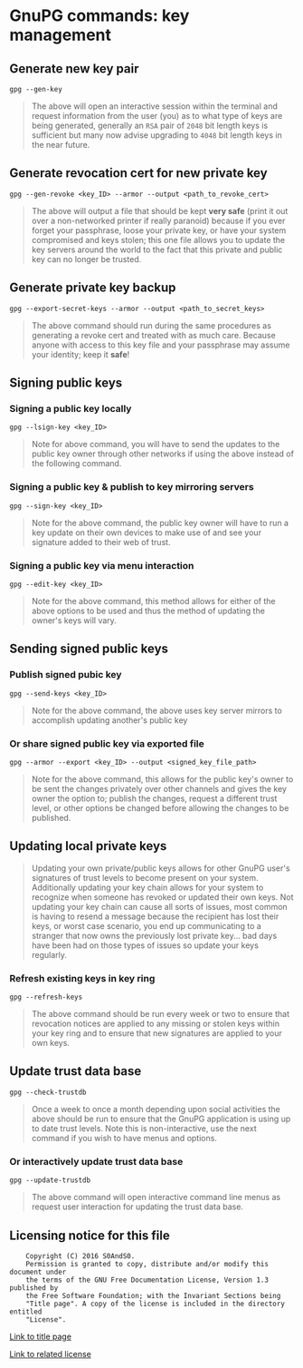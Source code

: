 # GnuPG commands: key management

## Generate new key pair

```
gpg --gen-key
```

> The above will open an interactive session within the terminal and request
> information from the user (you) as to what type of keys are being generated,
> generally an `RSA` pair of `2048` bit length keys is sufficient but many now
> advise upgrading to `4048` bit length keys in the near future.

## Generate revocation cert for new private key

```
gpg --gen-revoke <key_ID> --armor --output <path_to_revoke_cert>
```

> The above will output a file that should be kept **very safe** (print it out
> over a non-networked printer if really paranoid) because if you ever forget
> your passphrase, loose your private key, or have your system compromised and
> keys stolen; this one file allows you to update the key servers around the
> world to the fact that this private and public key can no longer be trusted.

## Generate private key backup

```
gpg --export-secret-keys --armor --output <path_to_secret_keys>
```

> The above command should run during the same procedures as generating a
> revoke cert and treated with as much care. Because anyone with access to this
> key file and your passphrase may assume your identity; keep it **safe**!

## Signing public keys

### Signing a public key locally

```
gpg --lsign-key <key_ID>
```

> Note for above command, you will have to send the updates to the public key
> owner through other networks if using the above instead of the following
> command.

### Signing a public key & publish to key mirroring servers

```
gpg --sign-key <key_ID>
```

> Note for the above command, the public key owner will have to run a key
> update on their own devices to make use of and see your signature added to
> their web of trust.

### Signing a public key via menu interaction

```
gpg --edit-key <key_ID>
```

> Note for the above command, this method allows for either of the above
> options to be used and thus the method of updating the owner's keys will vary.

## Sending signed public keys

### Publish signed pubic key

```
gpg --send-keys <key_ID>
```

> Note for the above command, the above uses key server mirrors to accomplish
> updating another's public key

### Or share signed public key via exported file

```
gpg --armor --export <key_ID> --output <signed_key_file_path>
```

> Note for the above command, this allows for the public key's owner to be
> sent the changes privately over other channels and gives the key owner the
> option to; publish the changes, request a different trust level, or other
> options be changed before allowing the changes to be published.

## Updating local private keys

> Updating your own private/public keys allows for other GnuPG user's
> signatures of trust levels to become present on your system. Additionally
> updating your key chain allows for your system to recognize when someone has
> revoked or updated their own keys. Not updating your key chain can cause all
> sorts of issues, most common is having to resend a message because the
> recipient has lost their keys, or worst case scenario, you end up communicating
> to a stranger that now owns the previously lost private key... bad days have
> been had on those types of issues so update your keys regularly.

### Refresh existing keys in key ring

```
gpg --refresh-keys
```

> The above command should be run every week or two to ensure that revocation
> notices are applied to any missing or stolen keys within your key ring and to
> ensure that new signatures are applied to your own keys.

## Update trust data base

```
gpg --check-trustdb
```

> Once a week to once a month depending upon social activities the above should
> be run to ensure that the GnuPG application is using up to date trust levels.
> Note this is non-interactive, use the next command if you wish to have menus
> and options.

### Or interactively update trust data base

```
gpg --update-trustdb
```

> The above command will open interactive command line menus as request user
> interaction for updating the trust data base.

## Licensing notice for this file

```
    Copyright (C) 2016 S0AndS0.
    Permission is granted to copy, distribute and/or modify this document under
    the terms of the GNU Free Documentation License, Version 1.3 published by
    the Free Software Foundation; with the Invariant Sections being
    "Title page". A copy of the license is included in the directory entitled
    "License".
```

[Link to title page](Contributing_Financially.md)

[Link to related license](../Licenses/GNU_FDLv1.3_Documentation.md)
